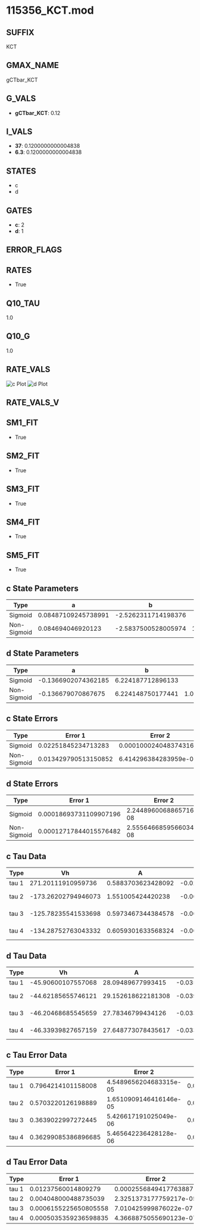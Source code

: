 # 115356_KCT.mod

## SUFFIX

KCT

## GMAX_NAME

gCTbar_KCT

## G_VALS

- **gCTbar_KCT**: 0.12

## I_VALS

- **37**: 0.1200000000004838
- **6.3**: 0.1200000000004838

## STATES

- c
- d

## GATES

- **c**: 2
- **d**: 1

## ERROR_FLAGS


## RATES

- True

## Q10_TAU

1.0

## Q10_G

1.0

## RATE_VALS

![c Plot](/Users/pbozelos/Dropbox/icg-Chai-Panos/supermodels/output_markdown_files/KCa/115356_KCT.mod/images/c.png)
![d Plot](/Users/pbozelos/Dropbox/icg-Chai-Panos/supermodels/output_markdown_files/KCa/115356_KCT.mod/images/d.png)

## RATE_VALS_V

## SM1_FIT

- True

## SM2_FIT

- True

## SM3_FIT

- True

## SM4_FIT

- True

## SM5_FIT

- True

## c State Parameters

| Type | a | b | c | d |
| --- | --- | --- | --- | --- |
| Sigmoid | 0.08487109245738991 | -2.5262311714198376 |
| Non-Sigmoid | 0.084694046920123 | -2.5837500528005974 | 1.0005548585778938 | -0.011146098207987898 |

## d State Parameters

| Type | a | b | c | d |
| --- | --- | --- | --- | --- |
| Sigmoid | -0.1366902074362185 | 6.224187712896133 |
| Non-Sigmoid | -0.136679070867675 | 6.224148750177441 | 1.0000424998909387 | 5.747758740734951e-05 |

## c State Errors

| Type | Error 1 | Error 2 | Error 3 |
| --- | --- | --- | --- |
| Sigmoid | 0.02251845234713283 | 0.00010002404837431617 | 0.013676674033810432 |
| Non-Sigmoid | 0.013429790513150852 | 6.414296384283959e-05 | 0.008156638136550728 |

## d State Errors

| Type | Error 1 | Error 2 | Error 3 |
| --- | --- | --- | --- |
| Sigmoid | 0.00018693731109907196 | 2.2448960068865716e-08 | 0.00014085021623176652 |
| Non-Sigmoid | 0.00012717844015576482 | 2.5556466859566034e-08 | 9.582415993169371e-05 |

## c Tau Data

| Type | Vh | A | b1 | b2 | c1 | c2 | d1 | d2 | e1 | e2 |
| --- | --- | --- | --- | --- | --- | --- | --- | --- | --- | --- |
| tau 1 | 271.20111910959736 | 0.5883703623428092 | -0.022156043119975558 | -0.0001786939120462021 |
| tau 2 | -173.26202794946073 | 1.551005424420238 | -0.007666119656427359 | 1.4555875239885044e-05 | 0.007662904205588715 | -8.167814628284428e-05 |
| tau 3 | -125.78235541533698 | 0.5973467344384578 | -0.001218895041350218 | 7.4402558544180776e-06 | -1.4717581430203117e-08 | -0.22529024605429823 | 0.004664645374401373 | -3.056653655180291e-05 |
| tau 4 | -134.28752763043332 | 0.6059301633568324 | -0.0014276490992273327 | 8.377367896383657e-06 | -1.5951814666114187e-08 | 9.300176999076561e-30 | -0.1491649446186339 | 0.0014175552419248769 | 1.1815751831038213e-05 | -1.6117102652577765e-07 |

## d Tau Data

| Type | Vh | A | b1 | b2 | c1 | c2 | d1 | d2 | e1 | e2 |
| --- | --- | --- | --- | --- | --- | --- | --- | --- | --- | --- |
| tau 1 | -45.90600107557068 | 28.09489677993415 | -0.035552525443442534 | -0.10139976074131181 |
| tau 2 | -44.62185655746121 | 29.152618622181308 | -0.03994999719198604 | 5.515084044579489e-05 | -0.09500689519086349 | 0.00010157477557494772 |
| tau 3 | -46.20468685545659 | 27.78346799434126 | -0.033893029221116595 | -5.583217331656133e-05 | 5.903550938241048e-07 | -0.10344789526970338 | -0.0001053892446427645 | -1.0286540516102022e-06 |
| tau 4 | -46.33939827657159 | 27.648773078435617 | -0.03369507504011443 | -5.231006636883979e-05 | 4.933668741942838e-07 | 4.764286386917747e-10 | -0.10450062456116851 | -0.0001747871177254923 | -3.6077419992637303e-06 | -3.607354114438831e-08 |

## c Tau Error Data

| Type | Error 1 | Error 2 | Error 3 |
| --- | --- | --- | --- |
| tau 1 | 0.7964214101158008 | 4.5489656204683315e-05 | 0.006680048096909647 |
| tau 2 | 0.5703220126198889 | 1.6510909146416146e-05 | 0.004783621367578782 |
| tau 3 | 0.3639022997272445 | 5.426617191025049e-06 | 0.003052259562435131 |
| tau 4 | 0.36299085386896685 | 5.465642236428128e-06 | 0.0030446147376053468 |

## d Tau Error Data

| Type | Error 1 | Error 2 | Error 3 |
| --- | --- | --- | --- |
| tau 1 | 0.01237560014809279 | 0.00025568494177638875 | 0.00725974159131887 |
| tau 2 | 0.004048000488735039 | 2.3251373177759217e-05 | 0.002374627263169761 |
| tau 3 | 0.0006155225650805558 | 7.010425999876022e-07 | 0.0003610762074273411 |
| tau 4 | 0.0005035359236598835 | 4.3668875055690123e-07 | 0.0002953829021601168 |

